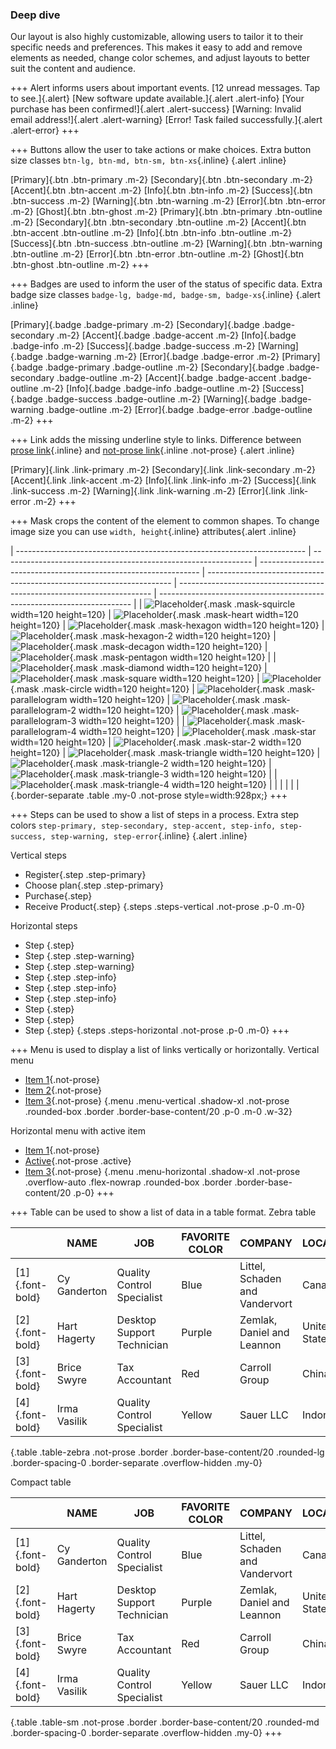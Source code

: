 ### Deep dive

Our layout is also highly customizable, allowing users to tailor it to their specific needs and preferences. This makes it easy to add and remove elements as needed, change color schemes, and adjust layouts to better suit the content and audience.

+++ Alert informs users about important events.
[12 unread messages. Tap to see.]{.alert}
[New software update available.]{.alert .alert-info}
[Your purchase has been confirmed!]{.alert .alert-success}
[Warning: Invalid email address!]{.alert .alert-warning}
[Error! Task failed successfully.]{.alert .alert-error}
+++

+++ Buttons allow the user to take actions or make choices.
Extra button size classes `btn-lg, btn-md, btn-sm, btn-xs`{.inline} {.alert .inline}

[Primary]{.btn .btn-primary .m-2} [Secondary]{.btn .btn-secondary .m-2} [Accent]{.btn .btn-accent .m-2} [Info]{.btn .btn-info .m-2} [Success]{.btn .btn-success .m-2} [Warning]{.btn .btn-warning .m-2} [Error]{.btn .btn-error .m-2} [Ghost]{.btn .btn-ghost .m-2}
[Primary]{.btn .btn-primary .btn-outline .m-2} [Secondary]{.btn .btn-secondary .btn-outline .m-2} [Accent]{.btn .btn-accent .btn-outline .m-2} [Info]{.btn .btn-info .btn-outline .m-2} [Success]{.btn .btn-success .btn-outline .m-2} [Warning]{.btn .btn-warning .btn-outline .m-2} [Error]{.btn .btn-error .btn-outline .m-2} [Ghost]{.btn .btn-ghost .btn-outline .m-2}
+++

+++ Badges are used to inform the user of the status of specific data.
Extra badge size classes `badge-lg, badge-md, badge-sm, badge-xs`{.inline} {.alert .inline}

[Primary]{.badge .badge-primary .m-2} [Secondary]{.badge .badge-secondary .m-2} [Accent]{.badge .badge-accent .m-2} [Info]{.badge .badge-info .m-2} [Success]{.badge .badge-success .m-2} [Warning]{.badge .badge-warning .m-2} [Error]{.badge .badge-error .m-2}
[Primary]{.badge .badge-primary .badge-outline .m-2} [Secondary]{.badge .badge-secondary .badge-outline .m-2} [Accent]{.badge .badge-accent .badge-outline .m-2} [Info]{.badge .badge-info .badge-outline .m-2} [Success]{.badge .badge-success .badge-outline .m-2} [Warning]{.badge .badge-warning .badge-outline .m-2} [Error]{.badge .badge-error .badge-outline .m-2}
+++

+++ Link adds the missing underline style to links.
Difference between [prose link](#){.inline} and [not-prose link](#){.inline .not-prose} {.alert .inline}

[Primary]{.link .link-primary .m-2} [Secondary]{.link .link-secondary .m-2} [Accent]{.link .link-accent .m-2} [Info]{.link .link-info .m-2} [Success]{.link .link-success .m-2} [Warning]{.link .link-warning .m-2} [Error]{.link .link-error .m-2}
+++

+++ Mask crops the content of the element to common shapes.
To change image size you can use `width, height`{.inline} attributes{.alert .inline}

| ------------------------------------------------------------------------ | -------------------------------------------------------------- | --------------------------------------------------------------- | --------------------------------------------------------------------- | ----------------------------------------------------------------------- | ----------------------------------------------------------------------- |
| ![Placeholder][image]{.mask .mask-squircle width=120 height=120}         | ![Placeholder][image]{.mask .mask-heart width=120 height=120}  | ![Placeholder][image]{.mask .mask-hexagon width=120 height=120} | ![Placeholder][image]{.mask .mask-hexagon-2 width=120 height=120}     | ![Placeholder][image]{.mask .mask-decagon width=120 height=120}         | ![Placeholder][image]{.mask .mask-pentagon width=120 height=120}        |
| ![Placeholder][image]{.mask .mask-diamond  width=120 height=120}         | ![Placeholder][image]{.mask .mask-square width=120 height=120} | ![Placeholder][image]{.mask .mask-circle width=120 height=120}  | ![Placeholder][image]{.mask .mask-parallelogram width=120 height=120} | ![Placeholder][image]{.mask .mask-parallelogram-2 width=120 height=120} | ![Placeholder][image]{.mask .mask-parallelogram-3 width=120 height=120} |
| ![Placeholder][image]{.mask .mask-parallelogram-4  width=120 height=120} | ![Placeholder][image]{.mask .mask-star width=120 height=120}   | ![Placeholder][image]{.mask .mask-star-2 width=120 height=120}  | ![Placeholder][image]{.mask .mask-triangle width=120 height=120}      | ![Placeholder][image]{.mask .mask-triangle-2 width=120 height=120}      | ![Placeholder][image]{.mask .mask-triangle-3 width=120 height=120}      |
| ![Placeholder][image]{.mask .mask-triangle-4  width=120 height=120}      |                                                                |                                                                 |                                                                       |                                                                         |                                                                         |
{.border-separate .table .my-0 .not-prose style=width:928px;}
+++

+++ Steps can be used to show a list of steps in a process.
Extra step colors `step-primary, step-secondary, step-accent, step-info, step-success, step-warning, step-error`{.inline} {.alert .inline}

Vertical steps

- Register{.step .step-primary}
- Choose plan{.step .step-primary}
- Purchase{.step}
- Receive Product{.step}
{.steps .steps-vertical .not-prose .p-0 .m-0}

Horizontal steps

- Step {.step}
- Step {.step .step-warning}
- Step {.step .step-warning}
- Step {.step .step-info}
- Step {.step .step-info}
- Step {.step .step-info}
- Step {.step}
- Step {.step}
- Step {.step}
{.steps .steps-horizontal .not-prose .p-0 .m-0}
+++

+++ Menu is used to display a list of links vertically or horizontally.
Vertical menu

- [Item 1](){.not-prose}
- [Item 2](){.not-prose}
- [Item 3](){.not-prose}
{.menu .menu-vertical .shadow-xl .not-prose .rounded-box .border .border-base-content/20 .p-0 .m-0 .w-32}

Horizontal menu with active item

- [Item 1](){.not-prose}
- [Active](){.not-prose .active}
- [Item 3](){.not-prose}
{.menu .menu-horizontal .shadow-xl .not-prose .overflow-auto .flex-nowrap .rounded-box .border .border-base-content/20 .p-0}
+++

+++ Table can be used to show a list of data in a table format.
Zebra table

|                 | NAME         | JOB                        | FAVORITE COLOR | COMPANY                        | LOCATION      |
| --------------- | ------------ | -------------------------- | -------------- | ------------------------------ | ------------- |
| [1]{.font-bold} | Cy Ganderton | Quality Control Specialist | Blue           | Littel, Schaden and Vandervort | Canada        |
| [2]{.font-bold} | Hart Hagerty | Desktop Support Technician | Purple         | Zemlak, Daniel and Leannon     | United States |
| [3]{.font-bold} | Brice Swyre  | Tax Accountant             | Red            | Carroll Group                  | China         |
| [4]{.font-bold} | Irma Vasilik | Quality Control Specialist | Yellow         | Sauer LLC                      | Indonesia     |
{.table .table-zebra .not-prose .border .border-base-content/20 .rounded-lg .border-spacing-0 .border-separate .overflow-hidden .my-0}

Compact table

|                 | NAME         | JOB                        | FAVORITE COLOR | COMPANY                        | LOCATION      |
| --------------- | ------------ | -------------------------- | -------------- | ------------------------------ | ------------- |
| [1]{.font-bold} | Cy Ganderton | Quality Control Specialist | Blue           | Littel, Schaden and Vandervort | Canada        |
| [2]{.font-bold} | Hart Hagerty | Desktop Support Technician | Purple         | Zemlak, Daniel and Leannon     | United States |
| [3]{.font-bold} | Brice Swyre  | Tax Accountant             | Red            | Carroll Group                  | China         |
| [4]{.font-bold} | Irma Vasilik | Quality Control Specialist | Yellow         | Sauer LLC                      | Indonesia     |
{.table .table-sm .not-prose .border .border-base-content/20 .rounded-md .border-spacing-0 .border-separate .overflow-hidden .my-0}
+++

[image]: https://placehold.co/120x120
